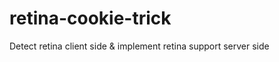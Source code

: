 retina-cookie-trick
===================

Detect retina client side &amp; implement retina support server side
